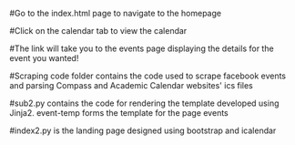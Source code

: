 #Go to the index.html page to navigate to the homepage

#Click on the calendar tab to view the calendar

#The link will take you to the events page displaying the details for the event you wanted!

#Scraping code folder contains the code used to scrape facebook events and parsing Compass and Academic Calendar websites' ics files

#sub2.py contains the code for rendering the template developed using Jinja2. event-temp forms the template for the page events

#index2.py is the landing page designed using bootstrap and icalendar

